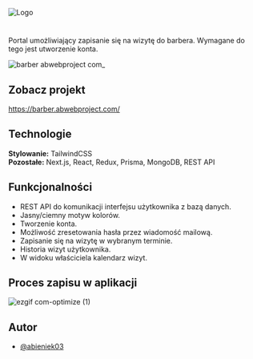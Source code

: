 
![Logo](https://i.imgur.com/unz69Pn.png)


#
Portal umożliwiający zapisanie się na wizytę do barbera. Wymagane do tego jest utworzenie konta.

![barber abwebproject com_](https://github.com/abieniek03/test-repo/assets/106828687/af9007e8-c082-479a-b8c9-954f36be9842)


## Zobacz projekt

https://barber.abwebproject.com/


## Technologie

**Stylowanie:** TailwindCSS \
**Pozostałe:** Next.js, React, Redux, Prisma, MongoDB, REST API



## Funkcjonalności

- REST API do komunikacji interfejsu użytkownika z bazą danych.
- Jasny/ciemny motyw kolorów.
- Tworzenie konta.
- Możliwość zresetowania hasła przez wiadomość mailową.
- Zapisanie się na wizytę w wybranym terminie.
- Historia wizyt użytkownika.
- W widoku właściciela kalendarz wizyt.

## Proces zapisu w aplikacji
![ezgif com-optimize (1)](https://github.com/abieniek03/test-repo/assets/106828687/feb7df69-d5fa-453d-a79c-599d5fb15194)


## Autor

- [@abieniek03](https://www.github.com/abieniek03)
